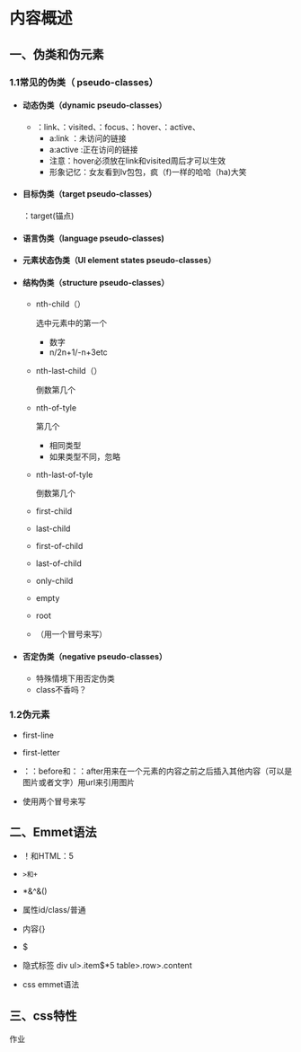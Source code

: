 # 内容概述

## 一、伪类和伪元素

### 1.1常见的伪类（ pseudo-classes）

* #### 动态伪类（dynamic pseudo-classes）
  
  * ：link、：visited、：focus、：hover、：active、
    * a:link ：未访问的链接
    * a:active :正在访问的链接
    * 注意：hover必须放在link和visited周后才可以生效
    * 形象记忆：女友看到lv包包，疯（f)一样的哈哈（ha)大笑
  
* #### 目标伪类（target pseudo-classes）

  ：target(锚点)

* #### 语言伪类（language pseudo-classes)

* #### 元素状态伪类（UI element states pseudo-classes）

* #### 结构伪类（structure pseudo-classes）

  * nth-child（）

    选中元素中的第一个

    * 数字
    * n/2n+1/-n+3etc

  * nth-last-child（）

    倒数第几个

  * nth-of-tyle

    第几个

    * 相同类型
    * 如果类型不同，忽略

  * nth-last-of-tyle

    倒数第几个

  * first-child
  * last-child
  * first-of-child
  * last-of-child
  * only-child
  * empty
  * root
  * （用一个冒号来写）

  

* #### 否定伪类（negative pseudo-classes）

  * 特殊情境下用否定伪类
  * class不香吗？

### 1.2伪元素

* first-line
* first-letter

* ：：before和：：after用来在一个元素的内容之前之后插入其他内容（可以是图片或者文字）用url来引用图片
* 使用两个冒号来写

## 二、Emmet语法

* ！和HTML：5

* ```html
  >和+
  ```

* *&^&()

* 属性id/class/普通

* 内容{}

* $

* 隐式标签 div   ul>.item$*5   table>.row>.content

* css emmet语法

  

## 三、css特性

作业

``` 



